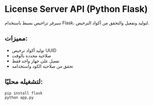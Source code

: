 # License Server API (Python Flask)

سيرفر تراخيص بسيط باستخدام Flask، لتوليد وتفعيل والتحقق من أكواد الترخيص.

## مميزات:
- توليد أكواد ترخيص UUID
- صلاحية محددة بالوقت
- تفعيل على جهاز واحد فقط
- تحقق من صلاحية الكود واستخدامه

## لتشغيله محليًا:
```bash
pip install flask
python app.py
